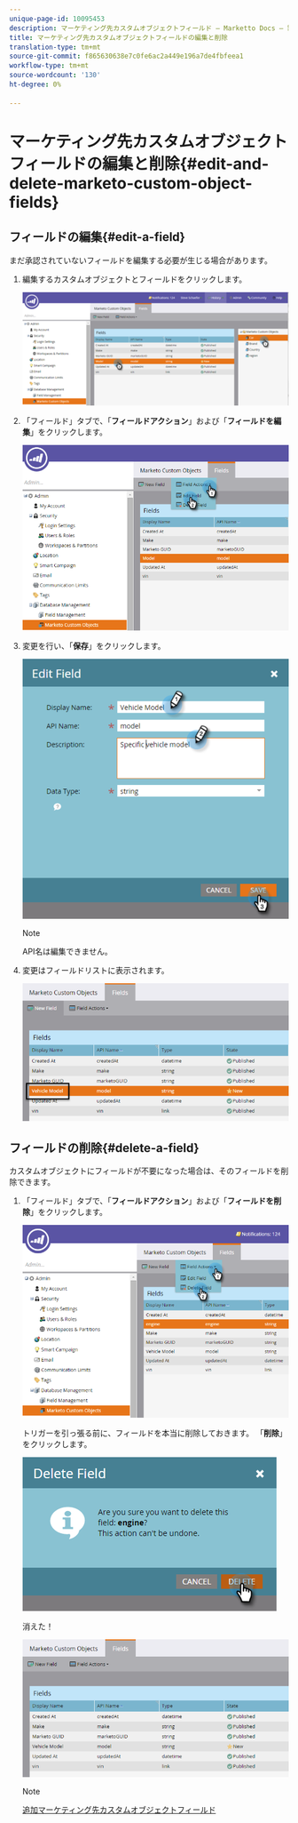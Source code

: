 ```yaml
---
unique-page-id: 10095453
description: マーケティング先カスタムオブジェクトフィールド — Marketto Docs — 製品ドキュメントの編集と削除
title: マーケティング先カスタムオブジェクトフィールドの編集と削除
translation-type: tm+mt
source-git-commit: f865630638e7c0fe6ac2a449e196a7de4fbfeea1
workflow-type: tm+mt
source-wordcount: '130'
ht-degree: 0%

---
```



# マーケティング先カスタムオブジェクトフィールドの編集と削除{#edit-and-delete-marketo-custom-object-fields}

## フィールドの編集{#edit-a-field}

まだ承認されていないフィールドを編集する必要が生じる場合があります。

1. 編集するカスタムオブジェクトとフィールドをクリックします。

   ![](assets/image2015-10-2-10-3a55-3a1.png)

1. 「フィールド」タブで、「**フィールドアクション**」および「**フィールドを編集**」をクリックします。

   ![](assets/image2015-10-2-10-3a53-3a26.png)

1. 変更を行い、「**保存**」をクリックします。

   ![](assets/image2015-10-2-10-3a58-3a56.png)

   >[!NOTE]
   >
   >API名は編集できません。

1. 変更はフィールドリストに表示されます。

   ![](assets/image2015-10-2-11-3a1-3a13.png)

## フィールドの削除{#delete-a-field}

カスタムオブジェクトにフィールドが不要になった場合は、そのフィールドを削除できます。

1. 「フィールド」タブで、「**フィールドアクション**」および「**フィールドを削除**」をクリックします。

   ![](assets/image2015-10-2-11-3a11-3a20.png)

   トリガーを引っ張る前に、フィールドを本当に削除しておきます。 「**削除**」をクリックします。

   ![](assets/image2015-10-2-11-3a14-3a5.png)

   消えた！

   ![](assets/image2015-10-2-11-3a15-3a48.png)

   >[!NOTE]
   >
   >[追加マーケティング先カスタムオブジェクトフィールド](/help/marketo/product-docs/administration/marketo-custom-objects/add-marketo-custom-object-fields.md)
